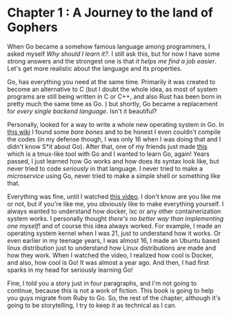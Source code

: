 # Chapter 1 : A Journey to the land of Gophers

When Go became a somehow famous language among programmers, I asked myself _Why should I learn it?_. I still ask this, but for now I have some strong answers and the strongest one is that _it helps me find a job easier_. Let's get more realistic about the language and its properties. 

Go, has everything you need at the same time. Primarily it was created to become an alternative to C (but I doubt the whole idea, as most of system programs are still being written in C or C++, and also Rust has been born in pretty much the same time as Go. ) but shortly, Go became a replacement for _every single backend language_. Isn't it beautiful? 

Personally, looked for a way to write a whole new operating system in Go. In [this wiki](https://osdev.org) I found some _bare bones_ and to be honest I even couldn't compile the codes (in my defense though, I was only 16 when I was doing that and I didn't know S*it about Go). After that, one of my friends just made [this](https://github.com/fzerorubigd/tmass) which is a tmux-like tool with Go and I wanted to learn Go, again! Years passed, I just learned how Go works and how does its syntax look like, but never tried to code _seriously_ in that language. I never tried to make a _microservice_ using Go, never tried to make a simple shell or something like that. 

Everything was fine, until I watched [this video](https://www.youtube.com/watch?v=8fi7uSYlOdc). I don't know are you like me or not, but if you're like me, you obviously like to make everything yourself. I always wanted to understand how docker, lxc or any other containerization system works. I personally thought _there's no better way than implementing one myself!_ and of course this idea always worked. For example, I made an operating system kernel when I was 21, just to understand how it works. Or even earlier in my teenage years, I was almost 16, I made an Ubuntu based linux distribution just to understand how Linux distributions are made and how they work. When I watched the video, I realized how cool is Docker, and also, how cool is Go! It was almost a year ago. And then, I had first sparks in my head for seriously learning Go!

Fine, I told you a story just in four paragraphs, and I'm not going to continue, because this is not a work of fiction. This book is going to help you guys migrate from Ruby to Go. So, the rest of the chapter, although it's going to be storytelling, I try to keep it as technical as I can.